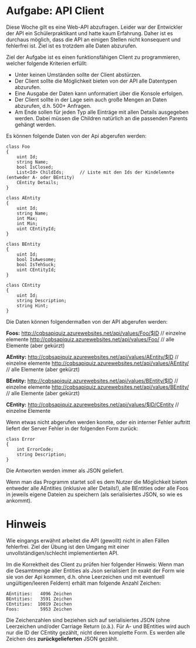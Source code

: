 Aufgabe: API Client
===================
Diese Woche gilt es eine Web-API abzufragen. Leider war der Entwickler der API ein Schülerpraktikant und hatte kaum Erfahrung. Daher ist es durchaus möglich, dass die API an einigen Stellen nicht konsequent und fehlerfrei ist. Ziel ist es trotzdem alle Daten abzurufen.

Ziel der Aufgabe ist es einen funktionsfähigen Client zu programmieren, welcher folgende Kriterien erfüllt:

 * Unter keinen Umständen sollte der Client abstürzen.
 * Der Client sollte die Möglichkeit bieten von der API alle Datentypen abzurufen.
 * Eine Ausgabe der Daten kann unformatiert über die Konsole erfolgen.
 * Der Client sollte in der Lage sein auch große Mengen an Daten abzurufen, d.h. 500+ Anfragen.
 * Am Ende sollen für jeden Typ alle Einträge mit allen Details ausgegeben werden. Dabei müssen die Children natürlich an die passenden Parents gehängt werden.

Es können folgende Daten von der Api abgerufen werden:

	class Foo
	{
		uint Id;		
		string Name;
		bool IsClosed;
		List<Id> ChildIds;		// Liste mit den Ids der Kindelemnte (entweder A- oder BEntity)
		CEntity Details;
	}

	class AEntity
	{
		uint Id;
		string Name;
		int Max;
		int Min;
		uint CEntityId;
	}

	class BEntity
	{
		uint Id;
		bool IsAwesome;
		bool IsTehSuck;
		uint CEntityId;
	}

	class CEntity
	{
		uint Id;
		string Description;
		string Hint;
	}
		
Die Daten können folgendermaßen von der API abgerufen werden:

**Foos:**
	http://cqbsapiquiz.azurewebsites.net/api/values/Foo/$ID 	// einzelne elemente
	http://cqbsapiquiz.azurewebsites.net/api/values/Foo/		// alle Elemente (aber gekürzt)

**AEntity:**
	http://cqbsapiquiz.azurewebsites.net/api/values/AEntity/$ID 	// einzelne elemente
	http://cqbsapiquiz.azurewebsites.net/api/values/AEntity/	// alle Elemente (aber gekürzt)

**BEntity:**
	http://cqbsapiquiz.azurewebsites.net/api/values/BEntity/$ID 	// einzelne elemente
	http://cqbsapiquiz.azurewebsites.net/api/values/BEntity/ 	// alle Elemente (aber gekürzt)

**CEntity:**
	http://cqbsapiquiz.azurewebsites.net/api/values/$ID/CEntity	// einzelne Elemente

Wenn etwas nicht abgerufen werden konnte, oder ein interner Fehler auftritt liefert der Server Fehler in der folgenden Form zurück:

	class Error
	{
		int ErrorCode;
		string Description;
	}

Die Antworten werden immer als JSON geliefert.

Wenn man das Programm startet soll es dem Nutzer die Möglichkeit bieten entweder alle AEntities (inklusive aller Details!), alle BEntities oder alle Foos in jeweils eigene Dateien zu speichern (als serialisiertes JSON, so wie es ankommt).

Hinweis
=======
Wie eingangs erwähnt arbeitet die API (gewollt) nicht in allen Fällen fehlerfrei. Ziel der Übung ist den Umgang mit einer unvollständigen/schlecht implementierten API.

Im die Korrektheit des Client zu prüfen hier folgender Hinweis:
Wenn man die Gesamtmenge aller Entities als Json serialisiert (in exakt der Form wie sie von der Api kommen, d.h. ohne Leerzeichen und mit eventuell ungültigen/leeren Feldern) erhält man folgende Anzahl Zeichen:

	AEntities:	 4096 Zeichen
	BEntities:	 3591 Zeichen
	CEntities:	10019 Zeichen
	Foos:		 5953 Zeichen

Die Zeichenzahlen sind beziehen sich auf serialisiertes JSON (ohne Leerzeichen und/oder Carriage Return (o.ä.). Für A- und BEntities wird auch nur die ID der CEntity gezählt, nicht deren komplette Form. Es werden alle Zeichen des **zurückgelieferten** JSON gezählt.

